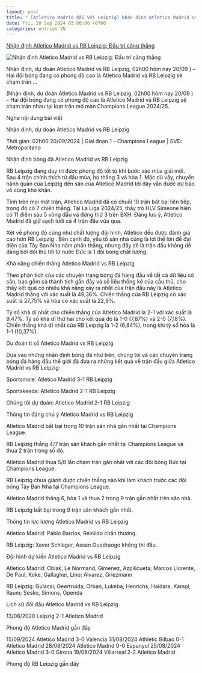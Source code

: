 ```yaml
---
layout: post
title: " [Atlético Madrid đấu Với Leipzig] Nhận định Atletico Madrid vs RB Leipzig: Đấu trí căng thẳng"
date: Fri, 20 Sep 2024 03:00:00 +0700
categories: entries VN
---
```

[Nhận định Atletico Madrid vs RB Leipzig: Đấu trí căng thẳng](https://thethao247.vn/441-nhan-dinh-atletico-madrid-vs-rb-leipzig-dau-tri-cang-thang-d342450.html)

![Nhận định Atletico Madrid vs RB Leipzig: Đấu trí căng thẳng](https://cdn-img.thethao247.vn/storage/files/btvttqt4/social-thumb/2024/09/19/atm-180134avatar.jpg)

Nhận định, dự đoán Atletico Madrid vs RB Leipzig, 02h00 hôm nay 20/09 ) – Hai đội bóng đang có phong độ cao là Atletico Madrid và RB Leipzig sẽ chạm trán ...

(Nhận định, dự đoán Atletico Madrid vs RB Leipzig, 02h00 hôm nay 20/09 ) – Hai đội bóng đang có phong độ cao là Atletico Madrid và RB Leipzig sẽ chạm trán nhau tại loạt trận mở màn Champions League 2024/25.

Nghe nội dung bài viết

Nhận định, dự đoán Atletico Madrid vs RB Leipzig

Thời gian: 02h00 20/09/2024 | Giai đoạn 1 – Champions League | SVĐ: Metropolitano

Nhận định bóng đá Atletico Madrid vs RB Leipzig

RB Leipzig đang duy trì được phong độ tốt từ khi bước vào mùa giải mới. Sau 4 trận chính thích từ đầu mùa, họ thắng 3 và hòa 1. Mặc dù vậy, chuyến hành quân của Leipzig đến sân của Atletico Madrid tới đây vẫn được dự báo vô cùng khó khăn.

Tính trên mọi mặt trận, Atletico Madrid đã có chuỗi 10 trận bất bại liên tiếp, trong đó có 7 chiến thắng. Tại La Liga 2024/25, thầy trò HLV Simeone hiện có 11 điểm sau 5 vòng đấu và đứng thứ 3 trên BXH. Đáng lưu ý, Atletico Madrid đã giữ sạch lưới cả 4 trận đấu vừa qua.

Xét về phong độ cũng như chất lượng đội hình, Atletico đều được đánh giá cao hơn RB Leipzig . Bên cạnh đó, yếu tố sân nhà cũng là lợi thế lớn để đại diện của Tây Ban Nha nắm phần thắng, nhưng đây sẽ là trận đấu không dễ dàng bởi đối thủ tới từ nước Đức là 1 đội bóng chất lượng.

Khả năng chiến thắng Atletico Madrid vs RB Leipzig

Theo phân tích của các chuyên trang bóng đá hàng đầu về tất cả dữ liệu có sẵn, bao gồm cả thành tích gần đây và số liệu thống kê của cầu thủ, cho thấy kết quả có nhiều khả năng xảy ra nhất của trận đấu này là Atletico Madrid thắng với xác suất là 49,36%. Chiến thắng của RB Leipzig có xác suất là 27,75% và hòa có xác suất là 22,9%.

Tỷ số khả dĩ nhất cho chiến thắng của Atletico Madrid là 2-1 với xác suất là 9,47%. Tỷ số khả dĩ thứ hai cho kết quả đó là 1-0 (7,87%) và 2-0 (7,18%). Chiến thắng khả dĩ nhất của RB Leipzig là 1-2 (6,84%), trong khi tỷ số hòa là 1-1 (10,37%).

Dự đoán tỉ số Atletico Madrid vs RB Leipzig

Dựa vào những nhận định bóng đá như trên, chúng tôi và các chuyên trang bóng đá hàng đầu thế giới đã đưa ra những kết quả về trận đấu giữa Atletico Madrid vs RB Leipzig:

Sportsmole: Atletico Madrid 3-1 RB Leipzig

Sportskeeda: Atletico Madrid 2-1 RB Leipzig

Chúng tôi dự đoán: Atletico Madrid 2-1 RB Leipzig

Thông tin đáng chú ý Atletico Madrid vs RB Leipzig

Atletico Madrid bất bại trong 10 trận sân nhà gần nhất tại Champions League.

RB Leipzig thắng 4/7 trận sân khách gần nhất tại Champions League và thua 2 trận trong số đó.

Atletico Madrid thua 5/8 lần chạm trán gần nhất với các đội bóng Đức tại Champions League.

RB Leipzig chưa giành được chiến thắng nào khi làm khách trước các đội bóng Tây Ban Nha tại Champions League.

Atletico Madrid thắng 6, hòa 1 và thua 2 trong 9 trận gần nhất trên sân nhà.

RB Leipzig bất bại trong 9 trận sân khách gần nhất.

Thông tin lực lượng Atletico Madrid vs RB Leipzig

Atletico Madrid: Pablo Barrios, Reinildo chấn thương.

RB Leipzig: Xaver Schlager, Assan Ouedraogo không thi đấu.

Đội hình dự kiến Atletico Madrid vs RB Leipzig

Atletico Madrid: Oblak; Le Normand, Gimenez, Azpilicueta; Marcos Llorente, De Paul, Koke, Gallagher, Lino; Alvarez, Griezmann

RB Leipzig: Gulacsi; Geertruida, Orban, Lukeba; Henrichs, Haidara, Kampl, Raum; Sesko, Simons, Openda

Lịch sử đối đầu Atletico Madrid vs RB Leipzig

13/08/2020 Leipzig 2-1 Atletico Madrid

Phong độ Atletico Madrid gần đây

15/09/2024 Atletico Madrid 3-0 Valencia 31/08/2024 Athletic Bilbao 0-1 Atletico Madrid 28/08/2024 Atletico Madrid 0-0 Espanyol 25/08/2024 Atletico Madrid 3-0 Girona 19/08/2024 Villarreal 2-2 Atletico Madrid

Phong độ RB Leipzig gần đây

